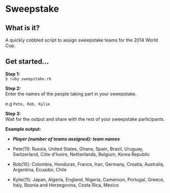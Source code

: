 # Sweepstake
## What is it?
A quickly cobbled script to assign sweepstake teams for the 2014 World Cup.

## Get started…
**Step 1:**  
`$ ruby sweepstake.rb`

**Step 2:**  
Enter the names of the people taking part in your sweepstake.

e.g `Pete, Rob, Kylie`

**Step 3:**  
Wait for the output and share with the rest of your sweepstake participants.

**Example output:**  

- ***Player (number of teams assigned): team names***

- Pete(11): Russia, United States, Ghana, Spain, Brazil, Uruguay, Switzerland, Côte d'Ivoire, Netherlands, Belgium, Korea Republic

- Rob(10): Colombia, Honduras, France, Iran, Germany, Croatia, Australia, Argentina, Ecuador, Chile

- Kylie(11): Japan, Algeria, England, Nigeria, Cameroon, Portugal, Greece, Italy, Bosnia and Herzegovina, Costa Rica, Mexico